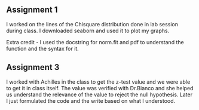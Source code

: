 ## Assignment 1 

I worked on the lines of the Chisquare distribution done in lab session during class. 
I downloaded seaborn and used it to plot my graphs. 

Extra credit - 
I used the docstring for norm.fit and pdf to understand the function and the syntax for it. 

## Assignment 3

I worked with Achilles in the class to get the z-test value and we were able to get it in class itself. 
The value was verified with Dr.Bianco and she helped us understand the relevance of the value to reject the null hypothesis. 
Later I just formulated the code and the write based on what I understood. 
